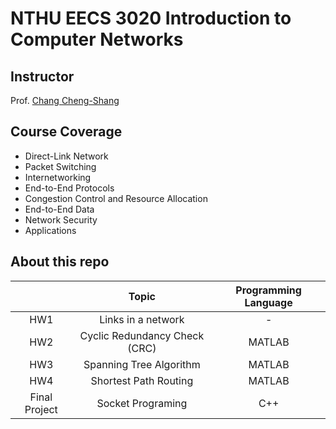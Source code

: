 # NTHU EECS 3020 Introduction to Computer Networks

## Instructor
Prof. [Chang Cheng-Shang](https://www.ee.nthu.edu.tw/cschang/)

## Course Coverage
* Direct-Link Network
* Packet Switching
* Internetworking
* End-to-End Protocols
* Congestion Control and Resource Allocation
* End-to-End Data
* Network Security
* Applications

## About this repo
|                |  Topic                       |  Programming Language |
|:-------------: |:----------------------------:|:---------------------:|
|HW1             | Links in a network           |-                      |
|HW2             | Cyclic Redundancy Check (CRC)| MATLAB                |
|HW3             | Spanning Tree Algorithm      | MATLAB                |
|HW4             | Shortest Path Routing        | MATLAB                |
|Final Project   | Socket Programing            | C++                   |
